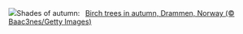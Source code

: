 ![](https://www.bing.com/th?id=OHR.NorwayBirch_EN-US7497125692_UHD.jpg&w=1000)Shades of autumn:&nbsp;&ensp;[Birch trees in autumn, Drammen, Norway (© Baac3nes/Getty Images)](https://www.bing.com/th?id=OHR.NorwayBirch_EN-US7497125692_UHD.jpg)
<br><br/>
